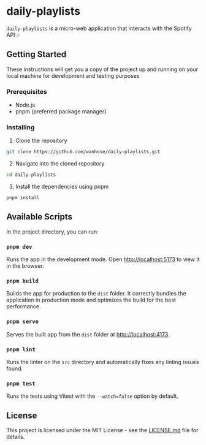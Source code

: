 # daily-playlists

`daily-playlists` is a micro-web application that interacts with the Spotify API 🎶

## Getting Started

These instructions will get you a copy of the project up and running on your local machine for development and testing purposes

### Prerequisites

- Node.js
- pnpm (preferred package manager)

### Installing

1. Clone the repository

```bash
git clone https://github.com/wanhose/daily-playlists.git
```

2. Navigate into the cloned repository

```bash
cd daily-playlists
```

3. Install the dependencies using pnpm

```bash
pnpm install
```

## Available Scripts

In the project directory, you can run:

### `pnpm dev`

Runs the app in the development mode. Open [http://localhost:5173](http://localhost:5173) to view it in the browser.

### `pnpm build`

Builds the app for production to the `dist` folder. It correctly bundles the application in production mode and optimizes the build for the best performance.

### `pnpm serve`

Serves the built app from the `dist` folder at [http://localhost:4173](http://localhost:4173).

### `pnpm lint`

Runs the linter on the `src` directory and automatically fixes any linting issues found.

### `pnpm test`

Runs the tests using Vitest with the `--watch=false` option by default.

## License

This project is licensed under the MIT License - see the [LICENSE.md](LICENSE.md) file for details.
